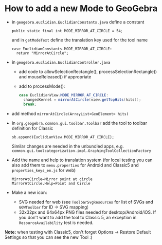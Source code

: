 # How to add a new Mode to GeoGebra
 
* in `geogebra.euclidian.EuclidianConstants.java` define a constant
  ```
  public static final int MODE_MIRROR_AT_CIRCLE = 54;
  ```
  and in `getModeText` define the translation key used for the tool name
  ```
  case EuclidianConstants.MODE_MIRROR_AT_CIRCLE:
    return "MirrorAtCircle";
  ```

 
* in `geogebra.euclidian.EuclidianController.java`
 
  * add code to allowSelectionRectangle(), processSelectionRectangle() and mouseReleased() if appropriate
 
  * add to processMode():
    ```java
    case EuclidianView.MODE_MIRROR_AT_CIRCLE:
      changedKernel = mirrorAtCircle(view.getTopHits(hits));
      break;
    ```

 * add method `mirrorAtCircle(ArrayList<GeoElement> hits)`

* in `org.geogebra.common.gui.toolbar.Toolbar` add the tool to toolbar definition for Classic
  ```
  sb.append(EuclidianView.MODE_MIRROR_AT_CIRCLE);
  ```
  Similar changes are needed in the unbundled apps, e.g. `common.gui.toolcategorization.impl.GraphingToolCollectionFactory`
 
* Add the name and help to translation system (for local testing you can also add them to `menu.properties` for Android and Classic5 and `properties_keys_en.js` for web)
  ```
  MirrorAtCircle=Mirror point at circle
  MirrorAtCircle.Help=Point and Circle
  ```

* Make a new icon: 
  * SVG needed for web (see `ToolbarSvgResources` for list of SVGs and `GGWToolbar` for ID -> SVG mapping)
  * 32x32px and 64x64px PNG files needed for desktop/Android/iOS. If you don't want to add the tool to Classic 5, an exception in `ResourceAvailability` test is needed.

**Note:** when testing with Classic5, don't forget Options -> Restore Default Settings so that you can see the new Tool :)
